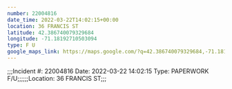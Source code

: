 ```yaml
---
number: 22004816
date_time: 2022-03-22T14:02:15+00:00
location: 36 FRANCIS ST
latitude: 42.386740079329684
longitude: -71.18192710503094
type: F U
google_maps_link: https://maps.google.com/?q=42.386740079329684,-71.18192710503094
---
```


;;;Incident #: 22004816  Date: 2022-03-22 14:02:15   Type: PAPERWORK F/U;;;;;;Location: 36 FRANCIS ST;;;
